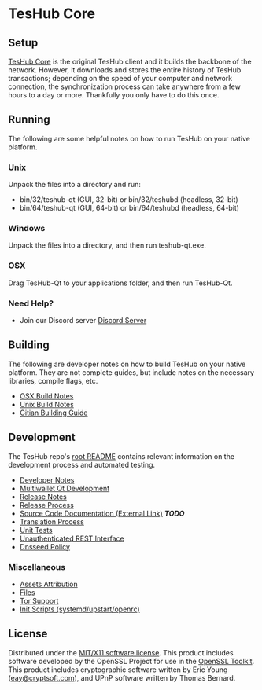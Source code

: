 TesHub Core
=====================

Setup
---------------------
[TesHub Core](http://teshub.net) is the original TesHub client and it builds the backbone of the network. However, it downloads and stores the entire history of TesHub transactions; depending on the speed of your computer and network connection, the synchronization process can take anywhere from a few hours to a day or more. Thankfully you only have to do this once.

Running
---------------------
The following are some helpful notes on how to run TesHub on your native platform.

### Unix

Unpack the files into a directory and run:

- bin/32/teshub-qt (GUI, 32-bit) or bin/32/teshubd (headless, 32-bit)
- bin/64/teshub-qt (GUI, 64-bit) or bin/64/teshubd (headless, 64-bit)

### Windows

Unpack the files into a directory, and then run teshub-qt.exe.

### OSX

Drag TesHub-Qt to your applications folder, and then run TesHub-Qt.

### Need Help?

* Join our Discord server [Discord Server](https://discord.teshub.net)

Building
---------------------
The following are developer notes on how to build TesHub on your native platform. They are not complete guides, but include notes on the necessary libraries, compile flags, etc.

- [OSX Build Notes](build-osx.md)
- [Unix Build Notes](build-unix.md)
- [Gitian Building Guide](gitian-building.md)

Development
---------------------
The TesHub repo's [root README](https://github.com/teshub/teshub/blob/master/README.md) contains relevant information on the development process and automated testing.

- [Developer Notes](developer-notes.md)
- [Multiwallet Qt Development](multiwallet-qt.md)
- [Release Notes](release-notes.md)
- [Release Process](release-process.md)
- [Source Code Documentation (External Link)](https://dev.visucore.com/bitcoin/doxygen/) ***TODO***
- [Translation Process](translation_process.md)
- [Unit Tests](unit-tests.md)
- [Unauthenticated REST Interface](REST-interface.md)
- [Dnsseed Policy](dnsseed-policy.md)

### Miscellaneous
- [Assets Attribution](assets-attribution.md)
- [Files](files.md)
- [Tor Support](tor.md)
- [Init Scripts (systemd/upstart/openrc)](init.md)

License
---------------------
Distributed under the [MIT/X11 software license](http://www.opensource.org/licenses/mit-license.php).
This product includes software developed by the OpenSSL Project for use in the [OpenSSL Toolkit](https://www.openssl.org/). This product includes
cryptographic software written by Eric Young ([eay@cryptsoft.com](mailto:eay@cryptsoft.com)), and UPnP software written by Thomas Bernard.
